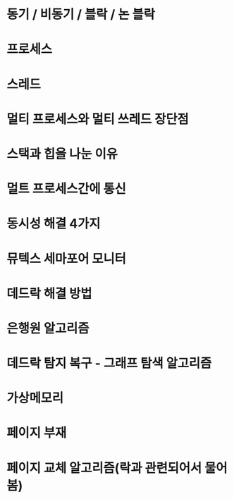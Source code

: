 # 동기 / 비동기 / 블락 / 논 블락

# 프로세스
# 스레드
# 멀티 프로세스와 멀티 쓰레드 장단점 
# 스택과 힙을 나눈 이유
# 멀트 프로세스간에 통신 
# 동시성 해결 4가지 
# 뮤텍스 세마포어 모니터 
# 데드락 해결 방법 
# 은행원 알고리즘
# 데드락 탐지 복구 - 그래프 탐색 알고리즘 
# 가상메모리 
# 페이지 부재 
# 페이지 교체 알고리즘(락과 관련되어서 물어봄)  
